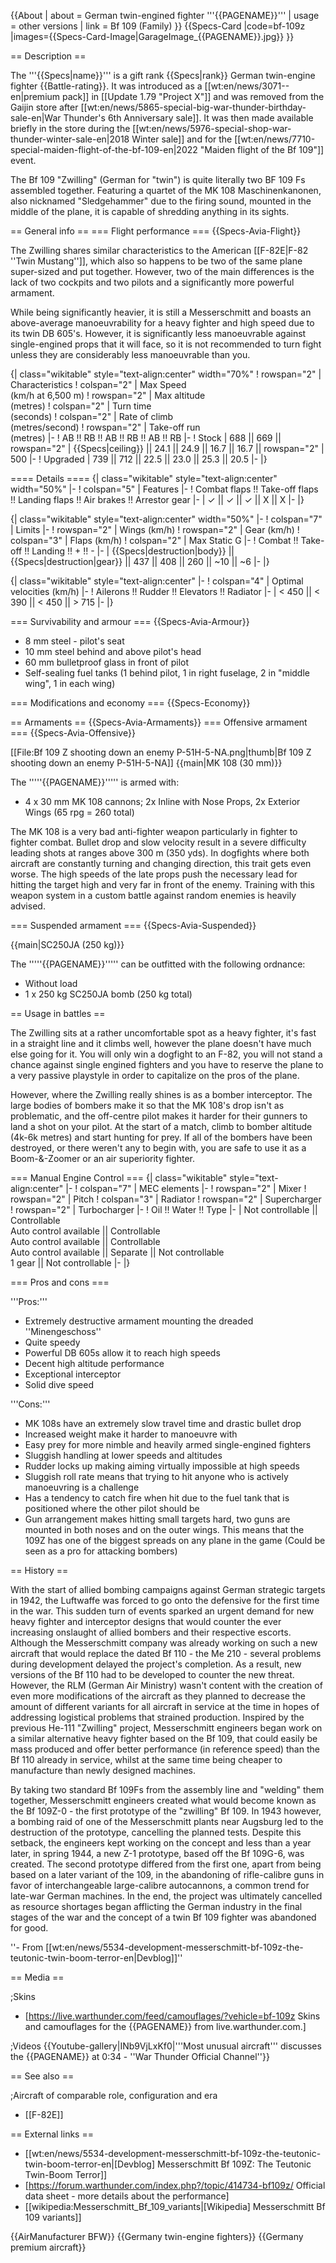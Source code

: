 {{About
| about = German twin-engined fighter '''{{PAGENAME}}'''
| usage = other versions
| link = Bf 109 (Family)
}}
{{Specs-Card
|code=bf-109z
|images={{Specs-Card-Image|GarageImage_{{PAGENAME}}.jpg}}
}}

== Description ==
<!-- ''In the description, the first part should be about the history of and the creation and combat usage of the aircraft, as well as its key features. In the second part, tell the reader about the aircraft in the game. Insert a screenshot of the vehicle, so that if the novice player does not remember the vehicle by name, he will immediately understand what kind of vehicle the article is talking about.'' -->
The '''{{Specs|name}}''' is a gift rank {{Specs|rank}} German twin-engine fighter {{Battle-rating}}. It was introduced as a [[wt:en/news/3071--en|premium pack]] in [[Update 1.79 "Project X"]] and was removed from the Gaijin store after [[wt:en/news/5865-special-big-war-thunder-birthday-sale-en|War Thunder's 6th Anniversary sale]]. It was then made available briefly in the store during the [[wt:en/news/5976-special-shop-war-thunder-winter-sale-en|2018 Winter sale]] and for the [[wt:en/news/7710-special-maiden-flight-of-the-bf-109-en|2022 "Maiden flight of the Bf 109"]] event.

The Bf 109 "Zwilling" (German for "twin") is quite literally two BF 109 Fs assembled together. Featuring a quartet of the MK 108 Maschinenkanonen, also nicknamed "Sledgehammer" due to the firing sound, mounted in the middle of the plane, it is capable of shredding anything in its sights.

== General info ==
=== Flight performance ===
{{Specs-Avia-Flight}}
<!-- ''Describe how the aircraft behaves in the air. Speed, manoeuvrability, acceleration and allowable loads - these are the most important characteristics of the vehicle.'' -->
The Zwilling shares similar characteristics to the American [[F-82E|F-82 ''Twin Mustang'']], which also so happens to be two of the same plane super-sized and put together. However, two of the main differences is the lack of two cockpits and two pilots and a significantly more powerful armament.

While being significantly heavier, it is still a Messerschmitt and boasts an above-average manoeuvrability for a heavy fighter and high speed due to its twin DB 605's. However, it is significantly less manoeuvrable against single-engined props that it will face, so it is not recommended to turn fight unless they are considerably less manoeuvrable than you.

{| class="wikitable" style="text-align:center" width="70%"
! rowspan="2" | Characteristics
! colspan="2" | Max Speed<br>(km/h at 6,500 m)
! rowspan="2" | Max altitude<br>(metres)
! colspan="2" | Turn time<br>(seconds)
! colspan="2" | Rate of climb<br>(metres/second)
! rowspan="2" | Take-off run<br>(metres)
|-
! AB !! RB !! AB !! RB !! AB !! RB
|-
! Stock
| 688 || 669 || rowspan="2" | {{Specs|ceiling}} || 24.1 || 24.9 || 16.7 || 16.7 || rowspan="2" | 500
|-
! Upgraded
| 739 || 712 || 22.5 || 23.0 || 25.3 || 20.5
|-
|}

==== Details ====
{| class="wikitable" style="text-align:center" width="50%"
|-
! colspan="5" | Features
|-
! Combat flaps !! Take-off flaps !! Landing flaps !! Air brakes !! Arrestor gear
|-
| ✓ || ✓ || ✓ || X || X     <!-- ✓ -->
|-
|}

{| class="wikitable" style="text-align:center" width="50%"
|-
! colspan="7" | Limits
|-
! rowspan="2" | Wings (km/h)
! rowspan="2" | Gear (km/h)
! colspan="3" | Flaps (km/h)
! colspan="2" | Max Static G
|-
! Combat !! Take-off !! Landing !! + !! -
|-
| {{Specs|destruction|body}} || {{Specs|destruction|gear}} || 437 || 408 || 260 || ~10 || ~6
|-
|}

{| class="wikitable" style="text-align:center"
|-
! colspan="4" | Optimal velocities (km/h)
|-
! Ailerons !! Rudder !! Elevators !! Radiator
|-
| < 450 || < 390 || < 450 || > 715
|-
|}

=== Survivability and armour ===
{{Specs-Avia-Armour}}
<!-- ''Examine the survivability of the aircraft. Note how vulnerable the structure is and how secure the pilot is, whether the fuel tanks are armoured, etc. Describe the armour, if there is any, and also mention the vulnerability of other critical aircraft systems.'' -->

* 8 mm steel - pilot's seat
* 10 mm steel behind and above pilot's head
* 60 mm bulletproof glass in front of pilot
* Self-sealing fuel tanks (1 behind pilot, 1 in right fuselage, 2 in "middle wing", 1 in each wing)

=== Modifications and economy ===
{{Specs-Economy}}

== Armaments ==
{{Specs-Avia-Armaments}}
=== Offensive armament ===
{{Specs-Avia-Offensive}}
<!-- ''Describe the offensive armament of the aircraft, if any. Describe how effective the cannons and machine guns are in a battle, and also what belts or drums are better to use. If there is no offensive weaponry, delete this subsection.'' -->
[[File:Bf 109 Z shooting down an enemy P-51H-5-NA.png|thumb|Bf 109 Z shooting down an enemy P-51H-5-NA]]
{{main|MK 108 (30 mm)}}

The '''''{{PAGENAME}}''''' is armed with:

* 4 x 30 mm MK 108 cannons; 2x Inline with Nose Props, 2x Exterior Wings (65 rpg = 260 total)

The MK 108 is a very bad anti-fighter weapon particularly in fighter to fighter combat. Bullet drop and slow velocity result in a severe difficulty leading shots at ranges above 300 m (350 yds). In dogfights where both aircraft are constantly turning and changing direction, this trait gets even worse. The high speeds of the late props push the necessary lead for hitting the target high and very far in front of the enemy. Training with this weapon system in a custom battle against random enemies is heavily advised.

=== Suspended armament ===
{{Specs-Avia-Suspended}}
<!-- ''Describe the aircraft's suspended armament: additional cannons under the wings, bombs, rockets and torpedoes. This section is especially important for bombers and attackers. If there is no suspended weaponry remove this subsection.'' -->
{{main|SC250JA (250 kg)}}

The '''''{{PAGENAME}}''''' can be outfitted with the following ordnance:

* Without load
* 1 x 250 kg SC250JA bomb (250 kg total)

== Usage in battles ==
<!-- ''Describe the tactics of playing in the aircraft, the features of using aircraft in a team and advice on tactics. Refrain from creating a "guide" - do not impose a single point of view, but instead, give the reader food for thought. Examine the most dangerous enemies and give recommendations on fighting them. If necessary, note the specifics of the game in different modes (AB, RB, SB).'' -->
The Zwilling sits at a rather uncomfortable spot as a heavy fighter, it's fast in a straight line and it climbs well, however the plane doesn't have much else going for it. You will only win a dogfight to an F-82, you will not stand a chance against single engined fighters and you have to reserve the plane to a very passive playstyle in order to capitalize on the pros of the plane. 

However, where the Zwilling really shines is as a bomber interceptor. The large bodies of bombers make it so that the MK 108's drop isn't as problematic, and the off-centre pilot makes it harder for their gunners to land a shot on your pilot. At the start of a match, climb to bomber altitude (4k-6k metres) and start hunting for prey. If all of the bombers have been destroyed, or there weren't any to begin with, you are safe to use it as a Boom-&-Zoomer or an air superiority fighter.

=== Manual Engine Control ===
{| class="wikitable" style="text-align:center"
|-
! colspan="7" | MEC elements
|-
! rowspan="2" | Mixer
! rowspan="2" | Pitch
! colspan="3" | Radiator
! rowspan="2" | Supercharger
! rowspan="2" | Turbocharger
|-
! Oil !! Water !! Type
|-
| Not controllable || Controllable<br>Auto control available || Controllable<br>Auto control available || Controllable<br>Auto control available || Separate || Not controllable<br>1 gear || Not controllable
|-
|}

=== Pros and cons ===
<!-- ''Summarise and briefly evaluate the vehicle in terms of its characteristics and combat effectiveness. Mark its pros and cons in the bulleted list. Try not to use more than 6 points for each of the characteristics. Avoid using categorical definitions such as "bad", "good" and the like - use substitutions with softer forms such as "inadequate" and "effective".'' -->

'''Pros:'''

* Extremely destructive armament mounting the dreaded ''Minengeschoss''
* Quite speedy
* Powerful DB 605s allow it to reach high speeds
* Decent high altitude performance
* Exceptional interceptor
* Solid dive speed

'''Cons:'''

* MK 108s have an extremely slow travel time and drastic bullet drop
* Increased weight make it harder to manoeuvre with
* Easy prey for more nimble and heavily armed single-engined fighters
* Sluggish handling at lower speeds and altitudes
* Rudder locks up making aiming virtually impossible at high speeds 
* Sluggish roll rate means that trying to hit anyone who is actively manoeuvring is a challenge 
* Has a tendency to catch fire when hit due to the fuel tank that is positioned where the other pilot should be 
* Gun arrangement makes hitting small targets hard, two guns are mounted in both noses and on the outer wings. This means that the 109Z has one of the biggest spreads on any plane in the game (Could be seen as a pro for attacking bombers)

== History ==
<!-- ''Describe the history of the creation and combat usage of the aircraft in more detail than in the introduction. If the historical reference turns out to be too long, take it to a separate article, taking a link to the article about the vehicle and adding a block "/History" (example: <nowiki>https://wiki.warthunder.com/(Vehicle-name)/History</nowiki>) and add a link to it here using the <code>main</code> template. Be sure to reference text and sources by using <code><nowiki><ref></ref></nowiki></code>, as well as adding them at the end of the article with <code><nowiki><references /></nowiki></code>. This section may also include the vehicle's dev blog entry (if applicable) and the in-game encyclopedia description (under <code><nowiki>=== In-game description ===</nowiki></code>, also if applicable).'' -->
With the start of allied bombing campaigns against German strategic targets in 1942, the Luftwaffe was forced to go onto the defensive for the first time in the war. This sudden turn of events sparked an urgent demand for new heavy fighter and interceptor designs that would counter the ever increasing onslaught of allied bombers and their respective escorts. Although the Messerschmitt company was already working on such a new aircraft that would replace the dated Bf 110 - the Me 210 - several problems during development delayed the project's completion. As a result, new versions of the Bf 110 had to be developed to counter the new threat. However, the RLM (German Air Ministry) wasn't content with the creation of even more modifications of the aircraft as they planned to decrease the amount of different variants for all aircraft in service at the time in hopes of addressing logistical problems that strained production. Inspired by the previous He-111 "Zwilling" project, Messerschmitt engineers began work on a similar alternative heavy fighter based on the Bf 109, that could easily be mass produced and offer better performance (in reference speed) than the Bf 110 already in service, whilst at the same time being cheaper to manufacture than newly designed machines.

By taking two standard Bf 109Fs from the assembly line and "welding" them together, Messerschmitt engineers created what would become known as the Bf 109Z-0 - the first prototype of the "zwilling" Bf 109. In 1943 however, a bombing raid of one of the Messerschmitt plants near Augsburg led to the destruction of the prototype, cancelling the planned tests. Despite this setback, the engineers kept working on the concept and less than a year later, in spring 1944, a new Z-1 prototype, based off the Bf 109G-6, was created. The second prototype differed from the first one, apart from being based on a later variant of the 109, in the abandoning of rifle-calibre guns in favor of interchangeable large-calibre autocannons, a common trend for late-war German machines. In the end, the project was ultimately cancelled as resource shortages began afflicting the German industry in the final stages of the war and the concept of a twin Bf 109 fighter was abandoned for good.

''- From [[wt:en/news/5534-development-messerschmitt-bf-109z-the-teutonic-twin-boom-terror-en|Devblog]]''

== Media ==
<!-- ''Excellent additions to the article would be video guides, screenshots from the game, and photos.'' -->

;Skins

* [https://live.warthunder.com/feed/camouflages/?vehicle=bf-109z Skins and camouflages for the {{PAGENAME}} from live.warthunder.com.]

;Videos
{{Youtube-gallery|INb9VjLxKf0|'''Most unusual aircraft''' discusses the {{PAGENAME}} at 0:34 - ''War Thunder Official Channel''}}

== See also ==
<!-- ''Links to the articles on the War Thunder Wiki that you think will be useful for the reader, for example:''
* ''reference to the series of the aircraft;''
* ''links to approximate analogues of other nations and research trees.'' -->

;Aircraft of comparable role, configuration and era

* [[F-82E]]

== External links ==
<!-- ''Paste links to sources and external resources, such as:''
* ''topic on the official game forum;''
* ''other literature.'' -->

* [[wt:en/news/5534-development-messerschmitt-bf-109z-the-teutonic-twin-boom-terror-en|[Devblog] Messerschmitt Bf 109Z: The Teutonic Twin-Boom Terror]]
* [https://forum.warthunder.com/index.php?/topic/414734-bf109z/ Official data sheet - more details about the performance]
* [[wikipedia:Messerschmitt_Bf_109_variants|[Wikipedia] Messerschmitt Bf 109 variants]]

{{AirManufacturer BFW}}
{{Germany twin-engine fighters}}
{{Germany premium aircraft}}